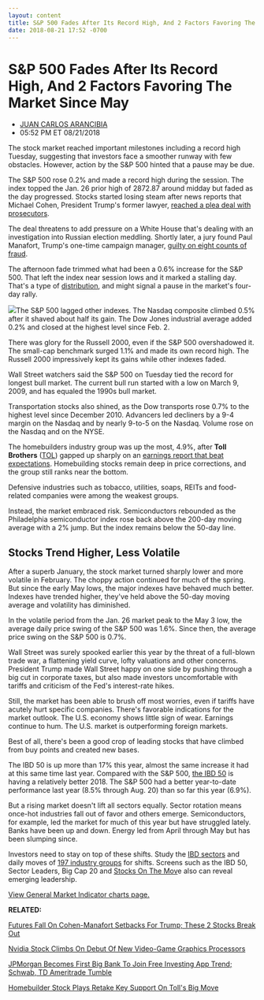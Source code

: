 ```yaml
---
layout: content
title: S&P 500 Fades After Its Record High, And 2 Factors Favoring The Market Since May
date: 2018-08-21 17:52 -0700
---
```



S&P 500 Fades After Its Record High, And 2 Factors Favoring The Market Since May
=================================================================================




* [JUAN CARLOS ARANCIBIA](https://www.investors.com/author/arancibiaj/ "Posts by JUAN CARLOS ARANCIBIA")
* 05:52 PM ET 08/21/2018




The stock market reached important milestones including a record high Tuesday, suggesting that investors face a smoother runway with few obstacles. However, action by the S&P 500 hinted that a pause may be due.




The S&P 500 rose 0.2% and made a record high during the session. The index topped the Jan. 26 prior high of 2872.87 around midday but faded as the day progressed. Stocks started losing steam after news reports that Michael Cohen, President Trump's former lawyer, [reached a plea deal with prosecutors](https://www.investors.com/politics/michael-cohen-donald-trump-fixer-pleads-guilty/).


The deal threatens to add pressure on a White House that's dealing with an investigation into Russian election meddling. Shortly later, a jury found Paul Manafort, Trump's one-time campaign manager, [guilty on eight counts of fraud](https://www.investors.com/politics/paul-manafort-found-guilty-8-counts/).


The afternoon fade trimmed what had been a 0.6% increase for the S&P 500. That left the index near session lows and it marked a stalling day. That's a type of [distribution](http://www.investors.com/ibd-university/market-timing/market-tops/), and might signal a pause in the market's four-day rally.


![](https://www.investors.com/wp-content/uploads/2018/08/MP082118-226x300.jpg)The S&P 500 lagged other indexes. The Nasdaq composite climbed 0.5% after it shaved about half its gain. The Dow Jones industrial average added 0.2% and closed at the highest level since Feb. 2.


There was glory for the Russell 2000, even if the S&P 500 overshadowed it. The small-cap benchmark surged 1.1% and made its own record high. The Russell 2000 impressively kept its gains while other indexes faded.


Wall Street watchers said the S&P 500 on Tuesday tied the record for longest bull market. The current bull run started with a low on March 9, 2009, and has equaled the 1990s bull market.


Transportation stocks also shined, as the Dow transports rose 0.7% to the highest level since December 2010. Advancers led decliners by a 9-4 margin on the Nasdaq and by nearly 9-to-5 on the Nasdaq. Volume rose on the Nasdaq and on the NYSE.


The homebuilders industry group was up the most, 4.9%, after **Toll Brothers** ([TOL](https://research.investors.com/quote.aspx?symbol=TOL)) gapped up sharply on an [earnings report that beat expectations](https://www.investors.com/news/housing-crisis-toll-bros-earnings-toll-bros-stock-soars/). Homebuilding stocks remain deep in price corrections, and the group still ranks near the bottom.


Defensive industries such as tobacco, utilities, soaps, REITs and food-related companies were among the weakest groups.


Instead, the market embraced risk. Semiconductors rebounded as the Philadelphia semiconductor index rose back above the 200-day moving average with a 2% jump. But the index remains below the 50-day line.


Stocks Trend Higher, Less Volatile
----------------------------------


After a superb January, the stock market turned sharply lower and more volatile in February. The choppy action continued for much of the spring. But since the early May lows, the major indexes have behaved much better. Indexes have trended higher, they've held above the 50-day moving average and volatility has diminished.


In the volatile period from the Jan. 26 market peak to the May 3 low, the average daily price swing of the S&P 500 was 1.6%. Since then, the average price swing on the S&P 500 is 0.7%.


Wall Street was surely spooked earlier this year by the threat of a full-blown trade war, a flattening yield curve, lofty valuations and other concerns. President Trump made Wall Street happy on one side by pushing through a big cut in corporate taxes, but also made investors uncomfortable with tariffs and criticism of the Fed's interest-rate hikes.


Still, the market has been able to brush off most worries, even if tariffs have acutely hurt specific companies. There's favorable indications for the market outlook. The U.S. economy shows little sign of wear. Earnings continue to hum. The U.S. market is outperforming foreign markets.


Best of all, there's been a good crop of leading stocks that have climbed from buy points and created new bases.


The IBD 50 is up more than 17% this year, almost the same increase it had at this same time last year. Compared with the S&P 500, [the IBD 50](https://research.investors.com/stock-lists/ibd-50/) is having a relatively better 2018. The S&P 500 had a better year-to-date performance last year (8.5% through Aug. 20) than so far this year (6.9%).


But a rising market doesn't lift all sectors equally. Sector rotation means once-hot industries fall out of favor and others emerge. Semiconductors, for example, led the market for much of this year but have struggled lately. Banks have been up and down. Energy led from April through May but has been slumping since.


Investors need to stay on top of these shifts. Study the [IBD sectors](https://www.investors.com/data-tables/ibd-smart-nyse-nasdaq-tables-aug-20-2018/) and daily moves of [197 industry groups](https://www.investors.com/data-tables/industry-group-rankings-aug-20-2018/) for shifts. Screens such as the IBD 50, Sector Leaders, Big Cap 20 and [Stocks On The Mov](https://research.investors.com/stocksonthemove.aspx)e also can reveal emerging leadership.


[View General Market Indicator charts page.](https://www.investors.com/wp-content/uploads/2018/08/IBD2108152457GMI.pdf)


**RELATED:**


[Futures Fall On Cohen-Manafort Setbacks For Trump; These 2 Stocks Break Out](https://www.investors.com/market-trend/stock-market-today/dow-jones-futures-cohen-guilty-trump-urban-outfitters-la-z-boy/)


[Nvidia Stock Climbs On Debut Of New Video-Game Graphics Processors](https://www.investors.com/news/technology/nvidia-stock-gaming-graphics-processors/)


[JPMorgan Becomes First Big Bank To Join Free Investing App Trend; Schwab, TD Ameritrade Tumble](https://www.investors.com/news/free-investing-app-jpmorgan-chase-robinhood/)


[Homebuilder Stock Plays Retake Key Support On Toll's Big Move](https://www.investors.com/etfs-and-funds/etfs/homebuilder-stocks-rally-toll-earnings/)




